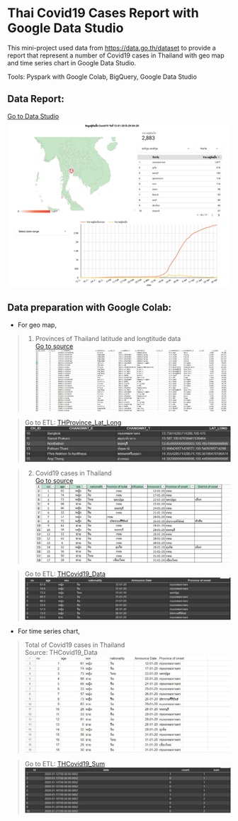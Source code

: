 # Thai Covid19 Cases Report with Google Data Studio

This mini-project used data from https://data.go.th/dataset to provide a report that represent a number of Covid19 cases in Thailand with geo map and time series chart in Google Data Studio.

Tools: Pyspark with Google Colab, BigQuery, Google Data Studio

## Data Report:  
[Go to Data Studio](https://datastudio.google.com/reporting/21a59607-9cae-4a3e-8ce6-b3793dd2c7cc)
![](https://github.com/ThanaVi/THCovid19_Report/blob/master/images/THCovid19_Report-1.jpg)

## Data preparation with Google Colab:  
- For geo map,  
 >1. Provinces of Thailand latitude and longtitude data  
 [Go to source](https://data.go.th/dataset/item_c6d42e1b-3219-47e1-b6b7-dfe914f27910)  
 ![](https://github.com/ThanaVi/THCovid19_Report/blob/master/images/tambon.JPG)  
 
 >Go to ETL: [THProvince_Lat_Long](https://colab.research.google.com/drive/1axYcf9lB90o2gogJ_jQgy7SE-0qyxS8h?usp=sharing)  
 >![](https://github.com/ThanaVi/THCovid19_Report/blob/master/images/province_lat_long.JPG)  
 
 >2. Covid19 cases in Thailand  
 [Go to source](https://data.go.th/dataset/covid-19-daily)  
 ![](https://github.com/ThanaVi/THCovid19_Report/blob/master/images/data.JPG)  
 
 >Go to ETL: [THCovid19_Data](https://colab.research.google.com/drive/145h5YYKzitwuB6uR-LcNFkiIZUGHiK_N?usp=sharing)  
 >![](https://github.com/ThanaVi/THCovid19_Report/blob/master/images/edited_covid19.JPG)  
 
- For time series chart,  
 >Total of Covid19 cases in Thailand  
  Source: THCovid19_Data
  ![](https://github.com/ThanaVi/THCovid19_Report/blob/master/images/data2.JPG)  
  
  >Go to ETL: [THCovid19_Sum](https://colab.research.google.com/drive/1ypdBASkCsHhRr95qLCxP8Y_YdEyG-4JM?usp=sharing)    
  >![](https://github.com/ThanaVi/THCovid19_Report/blob/master/images/covid19_sum.JPG)








